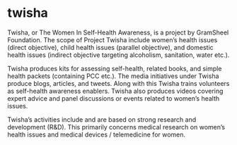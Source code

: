 # twisha

Twisha, or The Women In Self-Health Awareness, is a project by GramSheel Foundation. The scope of Project Twisha include women’s health issues (direct objective), child health issues (parallel objective), and domestic health issues (indirect objective targeting alcoholism, sanitation, water etc.).

Twisha produces kits for assessing self-health, related books, and simple health packets (containing PCC etc.). The media initiatives under Twisha produce blogs, articles, and tweets. Along with this Twisha trains volunteers as self-health awareness enablers. Twisha also produces videos covering expert advice and panel discussions or events related to women’s health issues.

Twisha’s activities include and are based on strong research and development (R&D). This primarily concerns medical research on women’s health issues and medical devices / telemedicine for women.
